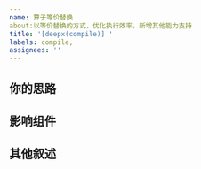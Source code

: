 ```yaml
---
name: 算子等价替换
about:以等价替换的方式，优化执行效率，新增其他能力支持
title: '[deepx(compile)] '
labels: compile,
assignees: ''
---
```


## 你的思路

## 影响组件
 
## 其他叙述

<!-- 请在此处添加其他相关信息，如：
- 参考实现（如PyTorch中的实现）
- 性能要求
- 测试用例
- 其他注意事项
-->